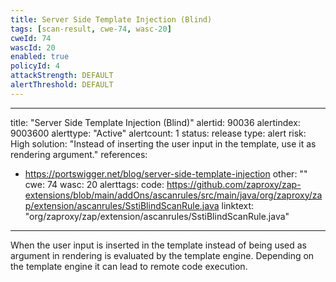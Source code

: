 ```yaml
---
title: Server Side Template Injection (Blind)
tags: [scan-result, cwe-74, wasc-20]
cweId: 74
wascId: 20
enabled: true
policyId: 4
attackStrength: DEFAULT
alertThreshold: DEFAULT
---
```


---
title: "Server Side Template Injection (Blind)"
alertid: 90036
alertindex: 9003600
alerttype: "Active"
alertcount: 1
status: release
type: alert
risk: High
solution: "Instead of inserting the user input in the template, use it as rendering argument."
references:
   - https://portswigger.net/blog/server-side-template-injection
other: ""
cwe: 74
wasc: 20
alerttags: 
code: https://github.com/zaproxy/zap-extensions/blob/main/addOns/ascanrules/src/main/java/org/zaproxy/zap/extension/ascanrules/SstiBlindScanRule.java
linktext: "org/zaproxy/zap/extension/ascanrules/SstiBlindScanRule.java"
---
When the user input is inserted in the template instead of being used as argument in rendering is evaluated by the template engine. Depending on the template engine it can lead to remote code execution.
